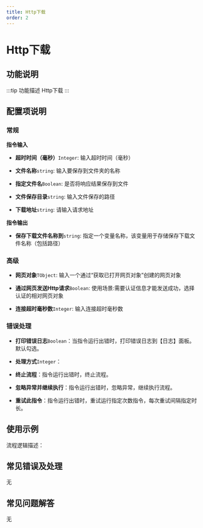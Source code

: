 ```yaml
---
title: Http下载
order: 2
---
```


# Http下载

## 功能说明

:::tip 功能描述
Http下载
:::

## 配置项说明

### 常规

**指令输入**

- **超时时间（毫秒）**`Integer`: 输入超时时间（毫秒）

- **文件名称**`string`: 输入要保存到文件夹的名称

- **指定文件名**`Boolean`: 是否将响应结果保存到文件

- **文件保存目录**`string`: 输入文件保存的路径

- **下载地址**`string`: 请输入请求地址


**指令输出**

- **保存下载文件名称到**`string`: 指定一个变量名称，该变量用于存储保存下载文件名称（包括路径）

### 高级

- **网页对象**`TObject`: 输入一个通过“获取已打开网页对象”创建的网页对象

- **通过网页发送Http请求**`Boolean`: 使用场景:需要认证信息才能发送成功，选择认证的相对网页对象

- **连接超时毫秒数**`Integer`: 输入连接超时毫秒数

### 错误处理

- **打印错误日志**`Boolean`：当指令运行出错时，打印错误日志到【日志】面板。默认勾选。

- **处理方式**`Integer`：

 - **终止流程**：指令运行出错时，终止流程。

 - **忽略异常并继续执行**：指令运行出错时，忽略异常，继续执行流程。

 - **重试此指令**：指令运行出错时，重试运行指定次数指令，每次重试间隔指定时长。

## 使用示例

流程逻辑描述：

## 常见错误及处理

无

## 常见问题解答

无

